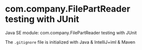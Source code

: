# com.company.FilePartReader testing with JUnit

Java SE module: com.company.FilePartReader testing with JUnit

The `.gitignore` file is initialized with Java & IntelliJ+iml & Maven